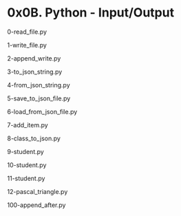 # 0x0B. Python - Input/Output

0-read_file.py

1-write_file.py

2-append_write.py

3-to_json_string.py

4-from_json_string.py

5-save_to_json_file.py

6-load_from_json_file.py

7-add_item.py

8-class_to_json.py

9-student.py

10-student.py

11-student.py

12-pascal_triangle.py

100-append_after.py
